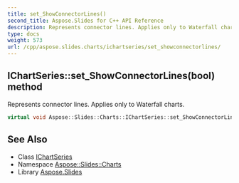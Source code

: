 ```yaml
---
title: set_ShowConnectorLines()
second_title: Aspose.Slides for C++ API Reference
description: Represents connector lines. Applies only to Waterfall charts.
type: docs
weight: 573
url: /cpp/aspose.slides.charts/ichartseries/set_showconnectorlines/
---
```

## IChartSeries::set_ShowConnectorLines(bool) method


Represents connector lines. Applies only to Waterfall charts.

```cpp
virtual void Aspose::Slides::Charts::IChartSeries::set_ShowConnectorLines(bool value)=0
```

## See Also

* Class [IChartSeries](./)
* Namespace [Aspose::Slides::Charts](../)
* Library [Aspose.Slides](../../)